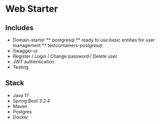 # Web Starter

## Includes

* Domain-starter
  ** postgresql
  ** ready to use basic entities for user management
  ** testcontainers-postgresql
* Swagger-ui
* Register / Login / Change password / Delete user
* JWT authentication
* Testing


## Stack
* Java 17
* Spring Boot 3.2.4
* Maven
* Postgres
* Docker